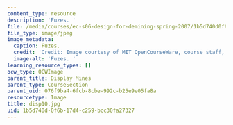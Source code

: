 ```yaml
---
content_type: resource
description: 'Fuzes. '
file: /media/courses/ec-s06-design-for-demining-spring-2007/1b5d740d0f6b17d4c259bcc30fa27327_disp10.jpg
file_type: image/jpeg
image_metadata:
  caption: Fuzes.
  credit: 'Credit: Image courtesy of MIT OpenCourseWare, course staff, and students.'
  image-alt: 'Fuzes. '
learning_resource_types: []
ocw_type: OCWImage
parent_title: Display Mines
parent_type: CourseSection
parent_uid: 076f9ba4-6fcb-8cbe-992c-b25e9e05fa8a
resourcetype: Image
title: disp10.jpg
uid: 1b5d740d-0f6b-17d4-c259-bcc30fa27327
---
```

